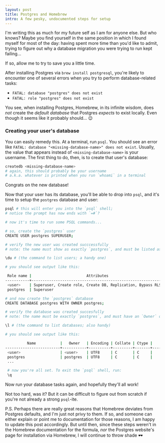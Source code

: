 ```yaml
---
layout: post
title: Postgres and Homebrew
intro: A few pesky, undocumented steps for setup
---
```


I'm writing this as much for my future self as I am for anyone else. But who
knows? Maybe you find yourself in the same position in which I found myself for
most of the day: having spent more time than you'd like to admit, trying to
figure out why a database migration you were trying to run kept failing...

If so, allow me to try to save you a little time.

After installing Postgres via `brew install postgresql`, you're likely to
encounter one of several errors when you try to perform database-related tasks:

- `FATAL: database "postgres" does not exist`
- `FATAL: role "postgres" does not exist`

You see, when installing Postgres, Homebrew, in its infinite wisdom, does _not_
create the _default database_ that Postgres _expects_ to exist locally. Even
though it seems like it probably should... 😉

### Creating your user's database

You can easily remedy this. At a terminal, run `psql`. You should see an error
like `FATAL: database "<missing-database-name>" does not exist`. Usually, the
value that appears instead of `<missing-database-name>` is your username. The
first thing to do, then, is to create that user's database:

```sh
createdb <missing-database-name>
# again, this should probably be your username
# a.k.a. whatever is printed when you run `whoami` in a terminal
```

Congrats on the new database!

Now that your user has its database, you'll be able to drop into `psql`, and
it's time to setup the `postgres` database and user:

```sh
psql # this will enter you into the `psql` shell;
# notice the prompt has now ends with `=#`?

# now it's time to run some PSQL commands...

# so, create the `postgres` user
CREATE USER postgres SUPERUSER;

# verify the new user was created succcessfully
# note: the name must show as exactly `postgres`, and must be listed as a `Superuser`

\du # (the command to list users; a handy one)

# you should see output like this:

 Role name |                         Attributes                         | Member of
-----------+------------------------------------------------------------+-----------
 <user>    | Superuser, Create role, Create DB, Replication, Bypass RLS | {}
 postgres  | Superuser                                                  | {}

# and now create the `postgres` database
CREATE DATABASE postgres WITH OWNER postgres;

# verify the database was created succesfully
# note: the name must be exactly `postgres`, and must have an `Owner` of `postgres`

\l # (the command to list databases; also handy)

# you should see output like this:

          Name           |   Owner   | Encoding | Collate | Ctype |      Access privileges
-------------------------+-----------+----------+---------+-------+-----------------------------
 <user>                  | <user>    | UTF8     | C       | C     |
 postgres                | postgres  | UTF8     | C       | C     |
 ...

 # now you're all set. To exit the `psql` shell, run:
 \q
```

Now run your database tasks again, and hopefully they'll all work!

Not too hard, was it? But it can be difficult to figure out from scratch if
you're not already a strong `psql`-ite.

P.S. Perhaps there are really great reasons that Homebrew deviates from Postgres
defaults, and I'm just not privy to them. If so, and someone can either explain
or point me to documentation for those reasons, I am happy to update this post
accordingly. But until then, since these steps weren't in the Homebrew
documentation for the formula, _nor_ the Postgres website's page for
installation via Homebrew, I will continue to throw shade 🕶
